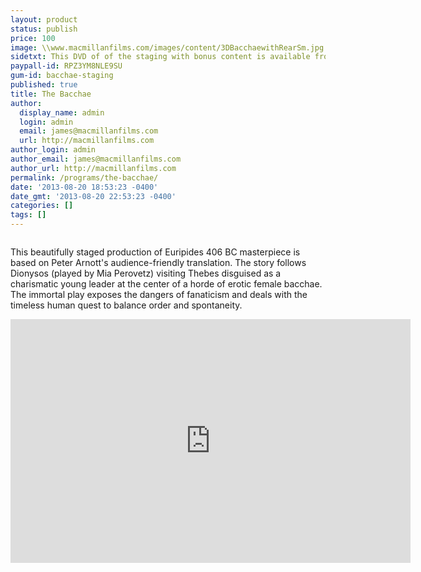 ```yaml
---
layout: product
status: publish
price: 100
image: \\www.macmillanfilms.com/images/content/3DBacchaewithRearSm.jpg
sidetxt: This DVD of of the staging with bonus content is available from our store. The program also features a prologue which explains the family tree of king Cadmus.
paypall-id: RPZ3YM8NLE9SU
gum-id: bacchae-staging
published: true
title: The Bacchae
author:
  display_name: admin
  login: admin
  email: james@macmillanfilms.com
  url: http://macmillanfilms.com
author_login: admin
author_email: james@macmillanfilms.com
author_url: http://macmillanfilms.com
permalink: /programs/the-bacchae/
date: '2013-08-20 18:53:23 -0400'
date_gmt: '2013-08-20 22:53:23 -0400'
categories: []
tags: []
---
```

<img style="border: 0px none;" src="{{ site.baseurl }}/images/content/3DBacchaewithRearSm.jpg" alt="" border="0" />

This beautifully staged production of Euripides 406 BC masterpiece is based on Peter Arnott's audience-friendly translation. The story follows Dionysos (played by Mia Perovetz) visiting Thebes disguised as a charismatic young leader at the center of a horde of erotic female bacchae. The immortal play exposes the dangers of fanaticism and deals with the timeless human quest to balance order and spontaneity.

<iframe id="ytplayer" src="https://www.youtube.com/embed/ptFfYRpTc8c?rel=0&amp;modestbranding=1&amp;autohide=1" width="640" height="390" frameborder="0"></iframe>
